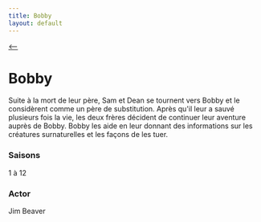 ```yaml
---
title: Bobby
layout: default
---
```

[ <-- ](perso.md)

# Bobby

Suite à la mort de leur père, Sam et Dean se tournent vers Bobby et le considèrent comme un père de substitution. Après qu'il leur a sauvé plusieurs fois la vie, les deux frères décident de continuer leur aventure auprès de Bobby. Bobby les aide en leur donnant des informations sur les créatures surnaturelles et les façons de les tuer. 

### Saisons

1 à 12

### Actor

Jim Beaver
